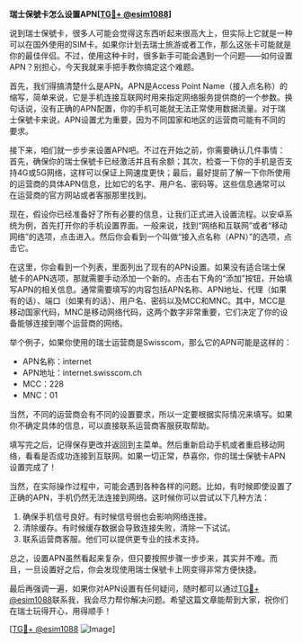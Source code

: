 **瑞士保號卡怎么设置APN[[TG💪+ @esim1088](https://t.me/s/esim1088)]**

说到瑞士保號卡，很多人可能会觉得这东西听起来很高大上，但实际上它就是一种可以在国外使用的SIM卡。如果你计划去瑞士旅游或者工作，那么这张卡可能就是你的最佳伴侣。不过，使用这种卡时，很多新手可能会遇到一个问题——如何设置APN？别担心，今天我就来手把手教你搞定这个难题。

首先，我们得搞清楚什么是APN。APN是Access Point Name（接入点名称）的缩写，简单来说，它是手机连接互联网时用来指定网络服务提供商的一个参数。换句话说，没有正确的APN配置，你的手机可能就无法正常使用数据流量。对于瑞士保號卡来说，APN设置尤为重要，因为不同国家和地区的运营商可能有不同的要求。

接下来，咱们就一步步来设置APN吧。不过在开始之前，你需要确认几件事情：首先，确保你的瑞士保號卡已经激活并且有余额；其次，检查一下你的手机是否支持4G或5G网络，这样可以保证上网速度更快；最后，最好提前了解一下你所使用的运营商的具体APN信息，比如它的名字、用户名、密码等。这些信息通常可以在运营商的官方网站或者客服那里找到。

现在，假设你已经准备好了所有必要的信息，让我们正式进入设置流程。以安卓系统为例，首先打开你的手机设置界面。一般来说，找到“网络和互联网”或者“移动网络”的选项，点击进入。然后你会看到一个叫做“接入点名称（APN）”的选项，点击它。

在这里，你会看到一个列表，里面列出了现有的APN设置。如果没有适合瑞士保號卡的APN选项，那就需要手动添加一个新的。点击右下角的“添加”按钮，开始填写APN的相关信息。通常需要填写的内容包括APN名称、APN地址、代理（如果有的话）、端口（如果有的话）、用户名、密码以及MCC和MNC。其中，MCC是移动国家代码，MNC是移动网络代码，这两个数字非常重要，它们决定了你的设备能够连接到哪个运营商的网络。

举个例子，如果你使用的瑞士运营商是Swisscom，那么它的APN可能是这样的：
- APN名称：internet
- APN地址：internet.swisscom.ch
- MCC：228
- MNC：01

当然，不同的运营商会有不同的设置要求，所以一定要根据实际情况来填写。如果你不确定具体的信息，可以直接联系运营商客服获取帮助。

填写完之后，记得保存更改并返回到主菜单。然后重新启动手机或者重启移动网络，看看是否成功连接到互联网。如果一切正常，恭喜你，你的瑞士保號卡APN设置完成了！

当然，在实际操作过程中，可能会遇到各种各样的问题。比如，有时候即使设置了正确的APN，手机仍然无法连接到网络。这时候你可以尝试以下几种方法：

1. 确保手机信号良好。有时候信号弱也会影响网络连接。
2. 清除缓存。有时候缓存数据会导致连接失败，清除一下试试。
3. 联系运营商客服。他们可以提供更专业的技术支持。

总之，设置APN虽然看起来复杂，但只要按照步骤一步步来，其实并不难。而且，一旦设置好之后，你会发现使用瑞士保號卡上网变得非常方便快捷。

最后再强调一遍，如果你对APN设置有任何疑问，随时都可以通过[TG💪+ @esim1088](https://t.me/s/esim1088)联系我，我会尽力帮你解决问题。希望这篇文章能帮到大家，祝你们在瑞士玩得开心，用得顺手！

[[TG💪+ @esim1088](https://t.me/s/esim1088) ![Image](https://i.postimg.cc/4NQfJmqS/Snipaste-2025-05-13-00-14-12.png)]